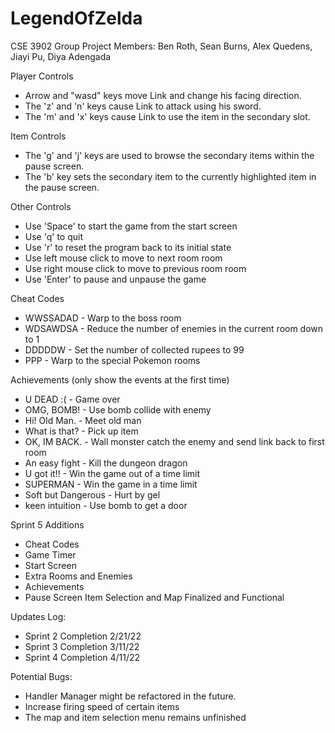 # LegendOfZelda

CSE 3902 Group Project
Members: Ben Roth, Sean Burns, Alex Quedens, Jiayi Pu, Diya Adengada


Player Controls
- Arrow and "wasd" keys move Link and change his facing direction.
- The 'z' and 'n' keys cause Link to attack using his sword.
- The 'm' and 'x' keys cause Link to use the item in the secondary slot.

Item Controls
- The 'g' and 'j' keys are used to browse the secondary items within the pause screen.
- The 'b' key sets the secondary item to the currently highlighted item in the pause screen.

Other Controls
- Use 'Space' to start the game from the start screen
- Use 'q' to quit 
- Use 'r' to reset the program back to its initial state
- Use left mouse click to move to next room room
- Use right mouse click to move to previous room room
- Use 'Enter' to pause and unpause the game

Cheat Codes
- WWSSADAD - Warp to the boss room
- WDSAWDSA - Reduce the number of enemies in the current room down to 1
- DDDDDW - Set the number of collected rupees to 99
- PPP - Warp to the special Pokemon rooms

Achievements (only show the events at the first time)
- U DEAD :( - Game over
- OMG, BOMB! - Use bomb collide with enemy
- Hi! Old Man. - Meet old man
- What is that? - Pick up item
- OK, IM BACK. - Wall monster catch the enemy and send link back to first room
- An easy fight - Kill the dungeon dragon
- U got it!! - Win the game out of a time limit
- SUPERMAN - Win the game in a time limit
- Soft but Dangerous - Hurt by gel
- keen intuition - Use bomb to get a door

Sprint 5 Additions
- Cheat Codes
- Game Timer
- Start Screen
- Extra Rooms and Enemies
- Achievements
- Pause Screen Item Selection and Map Finalized and Functional

Updates Log:
- Sprint 2 Completion 2/21/22
- Sprint 3 Completion 3/11/22
- Sprint 4 Completion 4/11/22

Potential Bugs:
- Handler Manager might be refactored in the future.
- Increase firing speed of certain items
- The map and item selection menu remains unfinished
